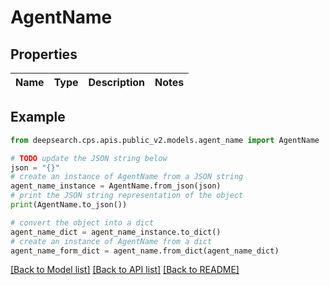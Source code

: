 # AgentName


## Properties

Name | Type | Description | Notes
------------ | ------------- | ------------- | -------------

## Example

```python
from deepsearch.cps.apis.public_v2.models.agent_name import AgentName

# TODO update the JSON string below
json = "{}"
# create an instance of AgentName from a JSON string
agent_name_instance = AgentName.from_json(json)
# print the JSON string representation of the object
print(AgentName.to_json())

# convert the object into a dict
agent_name_dict = agent_name_instance.to_dict()
# create an instance of AgentName from a dict
agent_name_form_dict = agent_name.from_dict(agent_name_dict)
```
[[Back to Model list]](../README.md#documentation-for-models) [[Back to API list]](../README.md#documentation-for-api-endpoints) [[Back to README]](../README.md)


